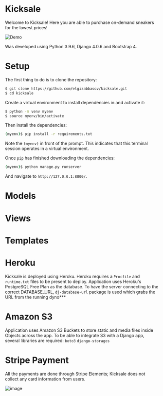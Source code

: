# Kicksale
Welcome to Kicksale!
Here you are able to purchase on-demand sneakers for the lowest prices!

![Demo](https://user-images.githubusercontent.com/72108920/183554373-edaa5932-aef4-4eca-ad84-0257d324c128.gif)


Was developed using Python 3.9.6, Django 4.0.6 and Bootstrap 4.

# Setup
The first thing to do is to clone the repository:
```sh
$ git clone https://github.com/elgizabbasov/kicksale.git
$ cd kicksale
```

Create a virtual environment to install dependencies in and activate it:

```sh
$ python -m venv myenv
$ source myenv/bin/activate
```

Then install the dependencies:

```sh
(myenv)$ pip install -r requirements.txt
```

Note the `(myenv)` in front of the prompt. This indicates that this terminal
session operates in a virtual environment.

Once `pip` has finished downloading the dependencies:

```sh
(myenv)$ python manage.py runserver
```
And navigate to `http://127.0.0.1:8000/`.

# Models

# Views

# Templates

# Heroku
Kicksale is deployed using Heroku.
Heroku requires a `Procfile` and `runtime.txt` files to be present to deploy.
Application uses Heroku's PostgreSQL Free Plan as the database.
To have the server connecting to the correct DATABASE_URL, `dj-database-url` package is used which grabs the URL from the running dyno***

# Amazon S3
Application uses Amazon S3 Buckets to store static and media files inside Objects across the app.
To be able to integrate S3 with a Django app, several libraries are required:
`boto3`
`django-storages`


# Stripe Payment
All the payments are done through Stripe Elements; Kicksale does not collect any card information from users. 

![image](https://user-images.githubusercontent.com/72108920/179429046-dd680d32-010b-45de-994a-583ca04c7221.png)
